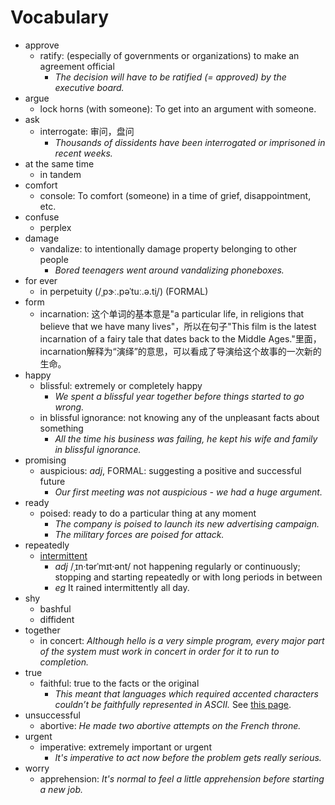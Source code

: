 # Vocabulary

- approve
  - ratify: (especially of governments or organizations) to make an agreement official
    - _The decision will have to be ratified (= approved) by the executive board._
- argue
  - lock horns (with someone): To get into an argument with someone.
- ask
  - interrogate: 审问，盘问
    - _Thousands of dissidents have been interrogated or imprisoned in recent weeks._
- at the same time
  - in tandem
- comfort
  - console: To comfort (someone) in a time of grief, disappointment, etc.
- confuse
  - perplex
- damage
  - vandalize: to intentionally damage property belonging to other people
    - _Bored teenagers went around vandalizing phoneboxes._
- for ever
  - in perpetuity (/ˌpɝː.pəˈtuː.ə.t̬i/) (FORMAL)
- form
  - incarnation: 这个单词的基本意是"a particular life, in religions that believe that we have many lives"，所以在句子"This film is the latest incarnation of a fairy tale that dates back to the Middle Ages."里面，incarnation解释为“演绎”的意思，可以看成了导演给这个故事的一次新的生命。
- happy
  - blissful: extremely or completely happy
    - _We spent a blissful year together before things started to go wrong._
  - in blissful ignorance: not knowing any of the unpleasant facts about something
    - _All the time his business was failing, he kept his wife and family in blissful ignorance._
- promising
  - auspicious: _adj_, FORMAL: suggesting a positive and successful future
    - _Our first meeting was not auspicious - we had a huge argument._
- ready
  - poised: ready to do a particular thing at any moment
    - _The company is poised to launch its new advertising campaign._
    - _The military forces are poised for attack._
- repeatedly
  - [intermittent](https://dictionary.cambridge.org/us/dictionary/english/intermittent)
    - _adj_ /ˌɪn·tərˈmɪt·ənt/ not happening regularly or continuously; stopping and starting repeatedly or with long periods in between
    - _eg_ It rained intermittently all day.
- shy
  - bashful
  - diffident
- together
  - in concert: _Although hello is a very simple program, every major part of the system must work in concert in order for it to run to completion._
- true
  - faithful: true to the facts or the original
    - _This meant that languages which required accented characters couldn’t be faithfully represented in ASCII._ See [this page](https://docs.python.org/2/howto/unicode.html).
- unsuccessful
  - abortive: _He made two abortive attempts on the French throne._
- urgent
  - imperative: extremely important or urgent
    - _It's imperative to act now before the problem gets really serious._
- worry
  - apprehension: _It's normal to feel a little apprehension before starting a new job._
